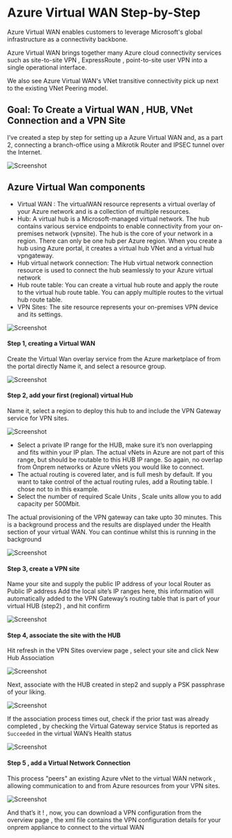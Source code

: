 # Azure Virtual WAN Step-by-Step

Azure Virtual WAN enables customers to leverage Microsoft's global infrastructure as a connectivity backbone. 

Azure Virtual WAN brings together many Azure cloud connectivity services such as site-to-site VPN , ExpressRoute , point-to-site user VPN into a single operational interface. 

We also see Azure Virtual WAN's VNet transitive connectivity pick up next to the existing VNet Peering model.


## Goal: To Create a Virtual WAN , HUB, VNet Connection and a VPN Site

I’ve created a step by step for setting up a Azure Virtual WAN and, as a part 2, connecting a branch-office using a Mikrotik Router and IPSEC tunnel over the Internet.

![Screenshot](https://raw.githubusercontent.com/verboompj/Networking/master/Pictures/0.png)

## Azure Virtual Wan components
* Virtual WAN : The virtualWAN resource represents a virtual overlay of your Azure network and is a collection of multiple resources. 
* Hub: A virtual hub is a Microsoft-managed virtual network. The hub contains various service endpoints to enable connectivity from your on-premises network (vpnsite). The hub is the core of your network in a region. There can only be one hub per Azure region. When you create a hub using Azure portal, it creates a virtual hub VNet and a virtual hub vpngateway.
* Hub virtual network connection: The Hub virtual network connection resource is used to connect the hub seamlessly to your Azure virtual network
* Hub route table: You can create a virtual hub route and apply the route to the virtual hub route table. You can apply multiple routes to the virtual hub route table. 
* VPN Sites: The site resource represents your on-premises VPN device and its settings. 




![Screenshot](https://raw.githubusercontent.com/verboompj/Networking/master/Pictures/1.png)



#### Step 1, creating a Virtual WAN

Create the Virtual Wan overlay service from the Azure marketplace of from the portal directly
Name it, and select a resource group.

![Screenshot](https://raw.githubusercontent.com/verboompj/Networking/master/Pictures/2.png)




#### Step 2, add your first (regional) virtual Hub 
Name it, select a region to deploy this hub to and include the VPN Gateway service for VPN sites.

![Screenshot](https://raw.githubusercontent.com/verboompj/Networking/master/Pictures/3.png)

* Select a private IP range for the HUB, make sure it’s non overlapping and fits within your IP plan. The actual vNets in Azure are not part of this range, but should be routable to this HUB IP range. So again, no overlap from Onprem networks or Azure vNets you would like to connect. 
* The actual routing is covered later, and is full mesh by default. If you want to take control of the actual routing rules, add a Routing table. I chose not to in this example.
* Select the number of required Scale Units , Scale units allow you to add capacity per 500Mbit.  

The actual provisioning of the VPN gateway can take upto 30 minutes. This is a background process and the results are displayed under the Health section of your virtual WAN. You can continue whilst this is running in the background

![Screenshot](https://raw.githubusercontent.com/verboompj/Networking/master/Pictures/4.png)

#### Step 3, create a VPN site

Name your site and supply the public IP address of your local Router as Public IP address
Add the local site’s IP ranges here, this information will automatically added to the VPN Gateway’s routing table that is part of your virtual HUB (step2) , and hit confirm

![Screenshot](https://raw.githubusercontent.com/verboompj/Networking/master/Pictures/5.png)

#### Step 4, associate the site with the HUB 

Hit refresh in the VPN Sites overview page , select your site and click New Hub Association

![Screenshot](https://raw.githubusercontent.com/verboompj/Networking/master/Pictures/6.png)


Next, associate with the HUB created in step2 and supply a PSK passphrase of your liking.

![Screenshot](https://raw.githubusercontent.com/verboompj/Networking/master/Pictures/7.png)

If the association process times out, check if the prior tast was already completed , by checking the Virtual Gateway service Status is reported as `Succeeded` in the virtual WAN’s Health status

![Screenshot](https://raw.githubusercontent.com/verboompj/Networking/master/Pictures/8.png)


#### Step 5 , add a Virtual Network Connection

This process "peers" an existing Azure vNet to the virtual WAN network , allowing communication to and from Azure resources from your VPN sites.

![Screenshot](https://raw.githubusercontent.com/verboompj/Networking/master/Pictures/9.png)

And that’s it ! , now, you can download a VPN configuration from the overview page , the xml file contains the VPN configuration details for your onprem appliance to connect to the virtual WAN


